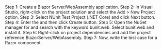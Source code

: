 Step 1: Create a Blazor Server/WebAssembly application.
Step 2: In Visual Studio, right-click on the project solution and select the Add > New Project option.
Step 3: Select NUnit Test Project (.NET Core) and click Next button.
Step 4: Enter the <ProjectName> and then click Create button.
Step 5: Open the NuGet manager for <ProjectName> and search with the keyword bunit.web. Select bunit.web and install it.
Step 6: Right-click on <ProjectName> project dependencies and add the project reference BlazorServer/WebAssembly.
Step 7: Now, write the test case for a Razor component.
